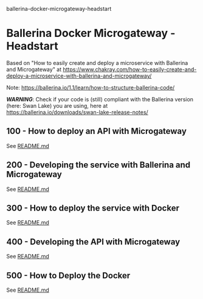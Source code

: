 ballerina-docker-microgateway-headstart
# Ballerina Docker Microgateway - Headstart

Based on "How to easily create and deploy a microservice with Ballerina and Microgateway" at https://www.chakray.com/how-to-easily-create-and-deploy-a-microservice-with-ballerina-and-microgateway/

Note: https://ballerina.io/1.1/learn/how-to-structure-ballerina-code/

***WARNING***: Check if your code is (still) compliant with the Ballerina version (here: Swan Lake) you are using, here at https://ballerina.io/downloads/swan-lake-release-notes/

## 100 - How to deploy an API with Microgateway
See [README.md](./100/README.md)

## 200 - Developing the service with Ballerina and Microgateway
See [README.md](./200/README.md)

## 300 - How to deploy the service with Docker
See [README.md](./300/README.md)

## 400 - Developing the API with Microgateway
See [README.md](./400/README.md)

## 500 - How to Deploy the Docker
See [README.md](./500/README.md)
